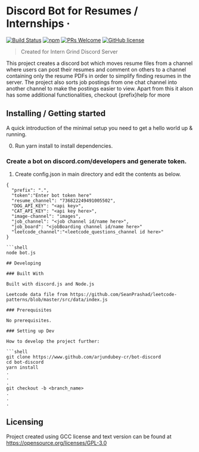# Discord Bot for Resumes / Internships &middot;

[![Build Status](https://img.shields.io/travis/npm/npm/latest.svg?style=flat-square)](https://travis-ci.org/npm/npm) [![npm](https://img.shields.io/npm/v/npm.svg?style=flat-square)](https://www.npmjs.com/package/npm) [![PRs Welcome](https://img.shields.io/badge/PRs-welcome-brightgreen.svg?style=flat-square)](http://makeapullrequest.com) [![GitHub license](https://img.shields.io/badge/license-GCC3.0-blue.svg?style=flat-square)](https://github.com/your/your-project/blob/master/LICENSE)

> Created for Intern Grind Discord Server

This project creates a discord bot which moves resume files from a channel where users can post their resumes and comment on others to a channel containing only the resume PDFs in order to simplify finding resumes in the server. The project also sorts job postings from one chat channel into another channel to make the postings easier to view. Apart from this it alson has some additional functionalities, checkout {prefix}help for more

## Installing / Getting started

A quick introduction of the minimal setup you need to get a hello world up &
running.

0. Run yarn install to install dependencies.
### Create a bot on discord.com/developers and generate token.
1. Create config.json in main directory and edit the contents as below.
```shell
{
  "prefix": ".",
  "token":"Enter bot token here"
  "resume_channel": "736822249491005502",
  "DOG_API_KEY": "<api key>",
  "CAT_API_KEY": "<api key here>",
  "image-channel": "images",
  "job_channel": "<job channel id/name here>",
  "job_board": "<jobBoarding channel id/name here>"
  "leetcode_channel":"<leetcode_questions_channel id here>"
}

```shell
node bot.js

## Developing

### Built With

Built with discord.js and Node.js

Leetcode data file from https://github.com/SeanPrashad/leetcode-patterns/blob/master/src/data/index.js

### Prerequisites

No prerequisites.

### Setting up Dev

How to develop the project further:

```shell
git clone https://www.github.com/arjundubey-cr/bot-discord
cd bot-discord
yarn install
.
.
.
git checkout -b <branch_name>
.
.
.
```
## Licensing

Project created using GCC license and text version can be found at https://opensource.org/licenses/GPL-3.0

